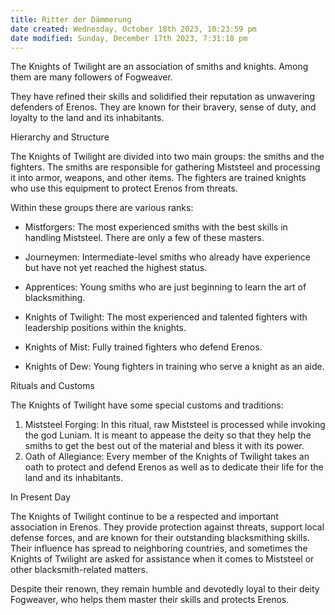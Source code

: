 ```yaml
---
title: Ritter der Dämmerung
date created: Wednesday, October 18th 2023, 10:23:59 pm
date modified: Sunday, December 17th 2023, 7:31:18 pm
---
```


The Knights of Twilight are an association of smiths and knights. Among them are many followers of Fogweaver.

They have refined their skills and solidified their reputation as unwavering defenders of Erenos. They are known for their bravery, sense of duty, and loyalty to the land and its inhabitants.

Hierarchy and Structure

The Knights of Twilight are divided into two main groups: the smiths and the fighters. The smiths are responsible for gathering Miststeel and processing it into armor, weapons, and other items. The fighters are trained knights who use this equipment to protect Erenos from threats.

Within these groups there are various ranks:

- Mistforgers: The most experienced smiths with the best skills in handling Miststeel. There are only a few of these masters.
- Journeymen: Intermediate-level smiths who already have experience but have not yet reached the highest status.
- Apprentices: Young smiths who are just beginning to learn the art of blacksmithing.

- Knights of Twilight: The most experienced and talented fighters with leadership positions within the knights.
- Knights of Mist: Fully trained fighters who defend Erenos.
- Knights of Dew: Young fighters in training who serve a knight as an aide.

Rituals and Customs

The Knights of Twilight have some special customs and traditions:

1. Miststeel Forging: In this ritual, raw Miststeel is processed while invoking the god Luniam. It is meant to appease the deity so that they help the smiths to get the best out of the material and bless it with its power.
2. Oath of Allegiance: Every member of the Knights of Twilight takes an oath to protect and defend Erenos as well as to dedicate their life for the land and its inhabitants.

In Present Day

The Knights of Twilight continue to be a respected and important association in Erenos. They provide protection against threats, support local defense forces, and are known for their outstanding blacksmithing skills. Their influence has spread to neighboring countries, and sometimes the Knights of Twilight are asked for assistance when it comes to Miststeel or other blacksmith-related matters.

Despite their renown, they remain humble and devotedly loyal to their deity Fogweaver, who helps them master their skills and protects Erenos.
